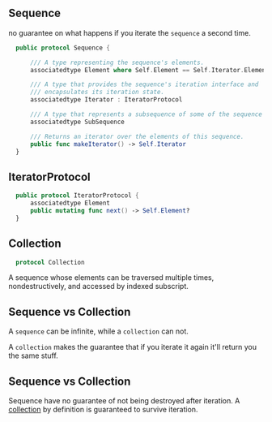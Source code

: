 ## Sequence

no guarantee on what happens if you iterate the `sequence` a second time.

```swift
  public protocol Sequence {

      /// A type representing the sequence's elements.
      associatedtype Element where Self.Element == Self.Iterator.Element

      /// A type that provides the sequence's iteration interface and
      /// encapsulates its iteration state.
      associatedtype Iterator : IteratorProtocol

      /// A type that represents a subsequence of some of the sequence's elements.
      associatedtype SubSequence

      /// Returns an iterator over the elements of this sequence.
      public func makeIterator() -> Self.Iterator
  }
```

## IteratorProtocol

```swift
  public protocol IteratorProtocol {
      associatedtype Element
      public mutating func next() -> Self.Element?
  }
```

## Collection

```swift
  protocol Collection
```

A sequence whose elements can be traversed multiple times, nondestructively, and accessed by indexed subscript.

## Sequence vs Collection

A `sequence` can be infinite, while a `collection` can not.

A `collection` makes the guarantee that if you iterate it again it'll return you the same stuff.

## Sequence vs Collection

Sequence have no guarantee of not being destroyed after iteration. A [collection](./collection.md) by definition is guaranteed to survive iteration.
